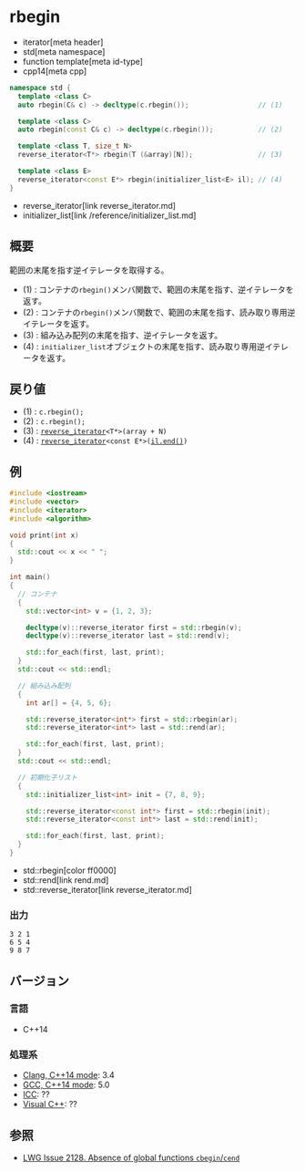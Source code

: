 # rbegin
* iterator[meta header]
* std[meta namespace]
* function template[meta id-type]
* cpp14[meta cpp]

```cpp
namespace std {
  template <class C>
  auto rbegin(C& c) -> decltype(c.rbegin());                 // (1)

  template <class C>
  auto rbegin(const C& c) -> decltype(c.rbegin());           // (2)

  template <class T, size_t N>
  reverse_iterator<T*> rbegin(T (&array)[N]);                // (3)

  template <class E>
  reverse_iterator<const E*> rbegin(initializer_list<E> il); // (4)
}
```
* reverse_iterator[link reverse_iterator.md]
* initializer_list[link /reference/initializer_list.md]

## 概要
範囲の末尾を指す逆イテレータを取得する。

- (1) : コンテナの`rbegin()`メンバ関数で、範囲の末尾を指す、逆イテレータを返す。
- (2) : コンテナの`rbegin()`メンバ関数で、範囲の末尾を指す、読み取り専用逆イテレータを返す。
- (3) : 組み込み配列の末尾を指す、逆イテレータを返す。
- (4) : `initializer_list`オブジェクトの末尾を指す、読み取り専用逆イテレータを返す。


## 戻り値
- (1) : `c.rbegin();`
- (2) : `c.rbegin();`
- (3) : [`reverse_iterator`](reverse_iterator.md)`<T*>(array + N)`
- (4) : [`reverse_iterator`](reverse_iterator.md)`<const E*>(`[`il.end()`](/reference/initializer_list/end.md)`)`


## 例
```cpp example
#include <iostream>
#include <vector>
#include <iterator>
#include <algorithm>

void print(int x)
{
  std::cout << x << " ";
}

int main()
{
  // コンテナ
  {
    std::vector<int> v = {1, 2, 3};

    decltype(v)::reverse_iterator first = std::rbegin(v);
    decltype(v)::reverse_iterator last = std::rend(v);

    std::for_each(first, last, print);
  }
  std::cout << std::endl;

  // 組み込み配列
  {
    int ar[] = {4, 5, 6};

    std::reverse_iterator<int*> first = std::rbegin(ar);
    std::reverse_iterator<int*> last = std::rend(ar);

    std::for_each(first, last, print);
  }
  std::cout << std::endl;

  // 初期化子リスト
  {
    std::initializer_list<int> init = {7, 8, 9};

    std::reverse_iterator<const int*> first = std::rbegin(init);
    std::reverse_iterator<const int*> last = std::rend(init);

    std::for_each(first, last, print);
  }
}
```
* std::rbegin[color ff0000]
* std::rend[link rend.md]
* std::reverse_iterator[link reverse_iterator.md]

### 出力
```
3 2 1 
6 5 4 
9 8 7 
```

## バージョン
### 言語
- C++14

### 処理系
- [Clang, C++14 mode](/implementation.md#clang): 3.4
- [GCC, C++14 mode](/implementation.md#gcc): 5.0
- [ICC](/implementation.md#icc): ??
- [Visual C++](/implementation.md#visual_cpp): ??


## 参照
- [LWG Issue 2128. Absence of global functions `cbegin`/`cend`](http://www.open-std.org/jtc1/sc22/wg21/docs/lwg-defects.html#2128)

